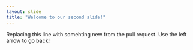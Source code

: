 ```yaml
---
layout: slide
title: "Welcome to our second slide!"
---
```

Replacing this line with somehting new from the pull request.
Use the left arrow to go back!
